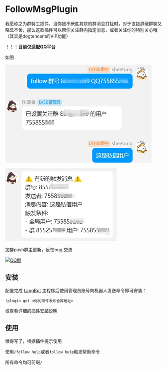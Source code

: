 # FollowMsgPlugin

我愿称之为群特工插件，当你被不~~厌~~胜其烦的群消息打扰时，对于直接屏蔽群聊又略显不舍，那么这款插件可以帮你关注群内指定消息，或者关注你的特别关心哦
（其实是dogtencent的VIP功能）

！！！**目前仅适配QQ平台**

如图

![](figs/1.png)

![](figs/2.png)

加群push群主更新，反馈bug,交流

[![QQ群](https://img.shields.io/badge/QQ群-965312424-green)](https://qm.qq.com/cgi-bin/qm/qr?k=en97YqjfYaLpebd9Nn8gbSvxVrGdIXy2&jump_from=webapi&authKey=41BmkEjbGeJ81jJNdv7Bf5EDlmW8EHZeH7/nktkXYdLGpZ3ISOS7Ur4MKWXC7xIx)

## 安装

配置完成 [LangBot](https://github.com/RockChinQ/LangBot) 主程序后使用管理员账号向机器人发送命令即可安装：

```
!plugin get <你的插件发布仓库地址>
```
或查看详细的[插件安装说明](https://docs.langbot.app/plugin/plugin-intro.html#%E6%8F%92%E4%BB%B6%E7%94%A8%E6%B3%95)

## 使用

<!-- 插件开发者自行填写插件使用说明 -->
懒得写了，根据插件提示使用

使用`/follow help`或者`follow help`触发帮助命令

所有命令均可前缀`/`